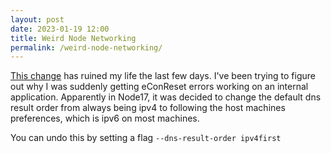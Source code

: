 ```yaml
---
layout: post
date: 2023-01-19 12:00
title: Weird Node Networking
permalink: /weird-node-networking/
---
```


[This change](https://github.com/nodejs/node/commit/1b2749ecbe) has ruined my life the last few days. I've been trying to figure out why I was suddenly getting eConReset errors working on an internal application. Apparently in Node17, it was decided to change the default dns result order from always being ipv4 to following the host machines preferences, which is ipv6 on most machines.

You can undo this by setting a flag `--dns-result-order ipv4first`
